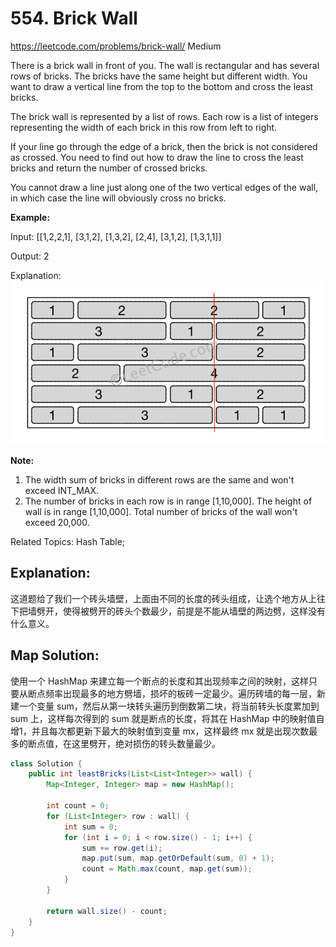 # 554. Brick Wall
<https://leetcode.com/problems/brick-wall/>
Medium

There is a brick wall in front of you. The wall is rectangular and has several rows of bricks. The bricks have the same height but different width. You want to draw a vertical line from the top to the bottom and cross the least bricks.

The brick wall is represented by a list of rows. Each row is a list of integers representing the width of each brick in this row from left to right.

If your line go through the edge of a brick, then the brick is not considered as crossed. You need to find out how to draw the line to cross the least bricks and return the number of crossed bricks.

You cannot draw a line just along one of the two vertical edges of the wall, in which case the line will obviously cross no bricks.

 

**Example:**

Input: [[1,2,2,1],
        [3,1,2],
        [1,3,2],
        [2,4],
        [3,1,2],
        [1,3,1,1]]

Output: 2

Explanation: 
![alt text](../resources/554_brick_wall.png)

**Note:**

1. The width sum of bricks in different rows are the same and won't exceed INT_MAX.
2. The number of bricks in each row is in range [1,10,000]. The height of wall is in range [1,10,000]. Total number of bricks of the wall won't exceed 20,000.

Related Topics: Hash Table;


## Explanation: 
这道题给了我们一个砖头墙壁，上面由不同的长度的砖头组成，让选个地方从上往下把墙劈开，使得被劈开的砖头个数最少，前提是不能从墙壁的两边劈，这样没有什么意义。


## Map Solution: 
使用一个 HashMap 来建立每一个断点的长度和其出现频率之间的映射，这样只要从断点频率出现最多的地方劈墙，损坏的板砖一定最少。遍历砖墙的每一层，新建一个变量 sum，然后从第一块转头遍历到倒数第二块，将当前转头长度累加到 sum 上，这样每次得到的 sum 就是断点的长度，将其在 HashMap 中的映射值自增1，并且每次都更新下最大的映射值到变量 mx，这样最终 mx 就是出现次数最多的断点值，在这里劈开，绝对损伤的转头数量最少。

```java
class Solution {
    public int leastBricks(List<List<Integer>> wall) {
        Map<Integer, Integer> map = new HashMap();
        
        int count = 0;
        for (List<Integer> row : wall) {
            int sum = 0;
            for (int i = 0; i < row.size() - 1; i++) {
                sum += row.get(i);
                map.put(sum, map.getOrDefault(sum, 0) + 1);
                count = Math.max(count, map.get(sum));
            }
        }
        
        return wall.size() - count;
    }
}
```
